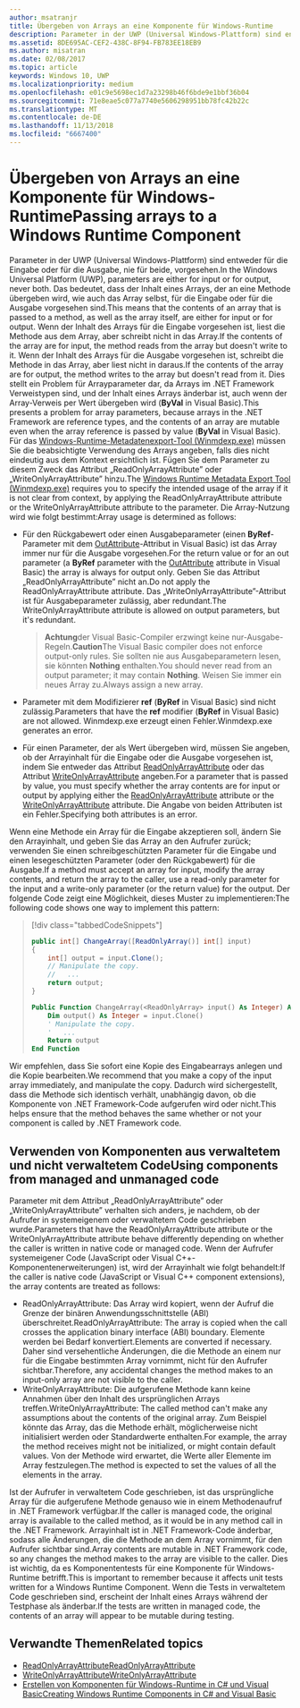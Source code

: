```yaml
---
author: msatranjr
title: Übergeben von Arrays an eine Komponente für Windows-Runtime
description: Parameter in der UWP (Universal Windows-Plattform) sind entweder für die Eingabe oder für die Ausgabe, nie für beide, vorgesehen. Das bedeutet, dass der Inhalt eines Arrays, der an eine Methode übergeben wird, wie auch das Array selbst, für die Eingabe oder für die Ausgabe vorgesehen sind.
ms.assetid: 8DE695AC-CEF2-438C-8F94-FB783EE18EB9
ms.author: misatran
ms.date: 02/08/2017
ms.topic: article
keywords: Windows 10, UWP
ms.localizationpriority: medium
ms.openlocfilehash: e01c9e5698ec1d7a23298b46f6bde9e1bbf36b04
ms.sourcegitcommit: 71e8eae5c077a7740e5606298951bb78fc42b22c
ms.translationtype: MT
ms.contentlocale: de-DE
ms.lasthandoff: 11/13/2018
ms.locfileid: "6667400"
---
```

# <a name="passing-arrays-to-a-windows-runtime-component"></a><span data-ttu-id="92fce-105">Übergeben von Arrays an eine Komponente für Windows-Runtime</span><span class="sxs-lookup"><span data-stu-id="92fce-105">Passing arrays to a Windows Runtime Component</span></span>




<span data-ttu-id="92fce-106">Parameter in der UWP (Universal Windows-Plattform) sind entweder für die Eingabe oder für die Ausgabe, nie für beide, vorgesehen.</span><span class="sxs-lookup"><span data-stu-id="92fce-106">In the Windows Universal Platform (UWP), parameters are either for input or for output, never both.</span></span> <span data-ttu-id="92fce-107">Das bedeutet, dass der Inhalt eines Arrays, der an eine Methode übergeben wird, wie auch das Array selbst, für die Eingabe oder für die Ausgabe vorgesehen sind.</span><span class="sxs-lookup"><span data-stu-id="92fce-107">This means that the contents of an array that is passed to a method, as well as the array itself, are either for input or for output.</span></span> <span data-ttu-id="92fce-108">Wenn der Inhalt des Arrays für die Eingabe vorgesehen ist, liest die Methode aus dem Array, aber schreibt nicht in das Array.</span><span class="sxs-lookup"><span data-stu-id="92fce-108">If the contents of the array are for input, the method reads from the array but doesn't write to it.</span></span> <span data-ttu-id="92fce-109">Wenn der Inhalt des Arrays für die Ausgabe vorgesehen ist, schreibt die Methode in das Array, aber liest nicht in daraus.</span><span class="sxs-lookup"><span data-stu-id="92fce-109">If the contents of the array are for output, the method writes to the array but doesn't read from it.</span></span> <span data-ttu-id="92fce-110">Dies stellt ein Problem für Arrayparameter dar, da Arrays im .NET Framework Verweistypen sind, und der Inhalt eines Arrays änderbar ist, auch wenn der Array-Verweis per Wert übergeben wird (**ByVal** in Visual Basic).</span><span class="sxs-lookup"><span data-stu-id="92fce-110">This presents a problem for array parameters, because arrays in the .NET Framework are reference types, and the contents of an array are mutable even when the array reference is passed by value (**ByVal** in Visual Basic).</span></span> <span data-ttu-id="92fce-111">Für das [Windows-Runtime-Metadatenexport-Tool (Winmdexp.exe)](https://msdn.microsoft.com/library/hh925576.aspx) müssen Sie die beabsichtigte Verwendung des Arrays angeben, falls dies nicht eindeutig aus dem Kontext ersichtlich ist. Fügen Sie dem Parameter zu diesem Zweck das Attribut „ReadOnlyArrayAttribute” oder „WriteOnlyArrayAttribute” hinzu.</span><span class="sxs-lookup"><span data-stu-id="92fce-111">The [Windows Runtime Metadata Export Tool (Winmdexp.exe)](https://msdn.microsoft.com/library/hh925576.aspx) requires you to specify the intended usage of the array if it is not clear from context, by applying the ReadOnlyArrayAttribute attribute or the WriteOnlyArrayAttribute attribute to the parameter.</span></span> <span data-ttu-id="92fce-112">Die Array-Nutzung wird wie folgt bestimmt:</span><span class="sxs-lookup"><span data-stu-id="92fce-112">Array usage is determined as follows:</span></span>

-   <span data-ttu-id="92fce-113">Für den Rückgabewert oder einen Ausgabeparameter (einen **ByRef**-Parameter mit dem [OutAttribute](https://msdn.microsoft.com/library/system.runtime.interopservices.outattribute.aspx)-Attribut in Visual Basic) ist das Array immer nur für die Ausgabe vorgesehen.</span><span class="sxs-lookup"><span data-stu-id="92fce-113">For the return value or for an out parameter (a **ByRef** parameter with the [OutAttribute](https://msdn.microsoft.com/library/system.runtime.interopservices.outattribute.aspx) attribute in Visual Basic) the array is always for output only.</span></span> <span data-ttu-id="92fce-114">Geben Sie das Attribut „ReadOnlyArrayAttribute” nicht an.</span><span class="sxs-lookup"><span data-stu-id="92fce-114">Do not apply the ReadOnlyArrayAttribute attribute.</span></span> <span data-ttu-id="92fce-115">Das „WriteOnlyArrayAttribute”-Attribut ist für Ausgabeparameter zulässig, aber redundant.</span><span class="sxs-lookup"><span data-stu-id="92fce-115">The WriteOnlyArrayAttribute attribute is allowed on output parameters, but it's redundant.</span></span>

    > <span data-ttu-id="92fce-116">**Achtung**der Visual Basic-Compiler erzwingt keine nur-Ausgabe-Regeln.</span><span class="sxs-lookup"><span data-stu-id="92fce-116">**Caution**The Visual Basic compiler does not enforce output-only rules.</span></span> <span data-ttu-id="92fce-117">Sie sollten nie aus Ausgabeparametern lesen, sie könnten **Nothing** enthalten.</span><span class="sxs-lookup"><span data-stu-id="92fce-117">You should never read from an output parameter; it may contain **Nothing**.</span></span> <span data-ttu-id="92fce-118">Weisen Sie immer ein neues Array zu.</span><span class="sxs-lookup"><span data-stu-id="92fce-118">Always assign a new array.</span></span>
 
-   <span data-ttu-id="92fce-119">Parameter mit dem Modifizierer **ref** (**ByRef** in Visual Basic) sind nicht zulässig.</span><span class="sxs-lookup"><span data-stu-id="92fce-119">Parameters that have the **ref** modifier (**ByRef** in Visual Basic) are not allowed.</span></span> <span data-ttu-id="92fce-120">Winmdexp.exe erzeugt einen Fehler.</span><span class="sxs-lookup"><span data-stu-id="92fce-120">Winmdexp.exe generates an error.</span></span>
-   <span data-ttu-id="92fce-121">Für einen Parameter, der als Wert übergeben wird, müssen Sie angeben, ob der Arrayinhalt für die Eingabe oder die Ausgabe vorgesehen ist, indem Sie entweder das Attribut [ReadOnlyArrayAttribute](https://msdn.microsoft.com/library/system.runtime.interopservices.windowsruntime.readonlyarrayattribute.aspx) oder das Attribut [WriteOnlyArrayAttribute](https://msdn.microsoft.com/library/system.runtime.interopservices.windowsruntime.writeonlyarrayattribute.aspx) angeben.</span><span class="sxs-lookup"><span data-stu-id="92fce-121">For a parameter that is passed by value, you must specify whether the array contents are for input or output by applying either the [ReadOnlyArrayAttribute](https://msdn.microsoft.com/library/system.runtime.interopservices.windowsruntime.readonlyarrayattribute.aspx) attribute or the [WriteOnlyArrayAttribute](https://msdn.microsoft.com/library/system.runtime.interopservices.windowsruntime.writeonlyarrayattribute.aspx) attribute.</span></span> <span data-ttu-id="92fce-122">Die Angabe von beiden Attributen ist ein Fehler.</span><span class="sxs-lookup"><span data-stu-id="92fce-122">Specifying both attributes is an error.</span></span>

<span data-ttu-id="92fce-123">Wenn eine Methode ein Array für die Eingabe akzeptieren soll, ändern Sie den Arrayinhalt, und geben Sie das Array an den Aufrufer zurück; verwenden Sie einen schreibgeschützten Parameter für die Eingabe und einen lesegeschützten Parameter (oder den Rückgabewert) für die Ausgabe.</span><span class="sxs-lookup"><span data-stu-id="92fce-123">If a method must accept an array for input, modify the array contents, and return the array to the caller, use a read-only parameter for the input and a write-only parameter (or the return value) for the output.</span></span> <span data-ttu-id="92fce-124">Der folgende Code zeigt eine Möglichkeit, dieses Muster zu implementieren:</span><span class="sxs-lookup"><span data-stu-id="92fce-124">The following code shows one way to implement this pattern:</span></span>

> [!div class="tabbedCodeSnippets"]
> ```csharp
> public int[] ChangeArray([ReadOnlyArray()] int[] input)
> {
>     int[] output = input.Clone();
>     // Manipulate the copy.
>     //   ...
>     return output;
> }
> ```
> ```vb
> Public Function ChangeArray(<ReadOnlyArray> input() As Integer) As Integer()
>     Dim output() As Integer = input.Clone()
>     ' Manipulate the copy.
>     '   ...
>     Return output
> End Function
> ```

<span data-ttu-id="92fce-125">Wir empfehlen, dass Sie sofort eine Kopie des Eingabearrays anlegen und die Kopie bearbeiten.</span><span class="sxs-lookup"><span data-stu-id="92fce-125">We recommend that you make a copy of the input array immediately, and manipulate the copy.</span></span> <span data-ttu-id="92fce-126">Dadurch wird sichergestellt, dass die Methode sich identisch verhält, unabhängig davon, ob die Komponente von .NET Framework-Code aufgerufen wird oder nicht.</span><span class="sxs-lookup"><span data-stu-id="92fce-126">This helps ensure that the method behaves the same whether or not your component is called by .NET Framework code.</span></span>

## <a name="using-components-from-managed-and-unmanaged-code"></a><span data-ttu-id="92fce-127">Verwenden von Komponenten aus verwaltetem und nicht verwaltetem Code</span><span class="sxs-lookup"><span data-stu-id="92fce-127">Using components from managed and unmanaged code</span></span>


<span data-ttu-id="92fce-128">Parameter mit dem Attribut „ReadOnlyArrayAttribute” oder „WriteOnlyArrayAttribute” verhalten sich anders, je nachdem, ob der Aufrufer in systemeigenem oder verwaltetem Code geschrieben wurde.</span><span class="sxs-lookup"><span data-stu-id="92fce-128">Parameters that have the ReadOnlyArrayAttribute attribute or the WriteOnlyArrayAttribute attribute behave differently depending on whether the caller is written in native code or managed code.</span></span> <span data-ttu-id="92fce-129">Wenn der Aufrufer systemeigener Code (JavaScript oder Visual C++-Komponentenerweiterungen) ist, wird der Arrayinhalt wie folgt behandelt:</span><span class="sxs-lookup"><span data-stu-id="92fce-129">If the caller is native code (JavaScript or Visual C++ component extensions), the array contents are treated as follows:</span></span>

-   <span data-ttu-id="92fce-130">ReadOnlyArrayAttribute: Das Array wird kopiert, wenn der Aufruf die Grenze der binären Anwendungsschnittstelle (ABI) überschreitet.</span><span class="sxs-lookup"><span data-stu-id="92fce-130">ReadOnlyArrayAttribute: The array is copied when the call crosses the application binary interface (ABI) boundary.</span></span> <span data-ttu-id="92fce-131">Elemente werden bei Bedarf konvertiert.</span><span class="sxs-lookup"><span data-stu-id="92fce-131">Elements are converted if necessary.</span></span> <span data-ttu-id="92fce-132">Daher sind versehentliche Änderungen, die die Methode an einem nur für die Eingabe bestimmten Array vornimmt, nicht für den Aufrufer sichtbar.</span><span class="sxs-lookup"><span data-stu-id="92fce-132">Therefore, any accidental changes the method makes to an input-only array are not visible to the caller.</span></span>
-   <span data-ttu-id="92fce-133">WriteOnlyArrayAttribute: Die aufgerufene Methode kann keine Annahmen über den Inhalt des ursprünglichen Arrays treffen.</span><span class="sxs-lookup"><span data-stu-id="92fce-133">WriteOnlyArrayAttribute: The called method can't make any assumptions about the contents of the original array.</span></span> <span data-ttu-id="92fce-134">Zum Beispiel könnte das Array, das die Methode erhält, möglicherweise nicht initialisiert werden oder Standardwerte enthalten.</span><span class="sxs-lookup"><span data-stu-id="92fce-134">For example, the array the method receives might not be initialized, or might contain default values.</span></span> <span data-ttu-id="92fce-135">Von der Methode wird erwartet, die Werte aller Elemente im Array festzulegen.</span><span class="sxs-lookup"><span data-stu-id="92fce-135">The method is expected to set the values of all the elements in the array.</span></span>

<span data-ttu-id="92fce-136">Ist der Aufrufer in verwaltetem Code geschrieben, ist das ursprüngliche Array für die aufgerufene Methode genauso wie in einem Methodenaufruf in .NET Framework verfügbar.</span><span class="sxs-lookup"><span data-stu-id="92fce-136">If the caller is managed code, the original array is available to the called method, as it would be in any method call in the .NET Framework.</span></span> <span data-ttu-id="92fce-137">Arrayinhalt ist in .NET Framework-Code änderbar, sodass alle Änderungen, die die Methode an dem Array vornimmt, für den Aufrufer sichtbar sind.</span><span class="sxs-lookup"><span data-stu-id="92fce-137">Array contents are mutable in .NET Framework code, so any changes the method makes to the array are visible to the caller.</span></span> <span data-ttu-id="92fce-138">Dies ist wichtig, da es Komponententests für eine Komponente für Windows-Runtime betrifft.</span><span class="sxs-lookup"><span data-stu-id="92fce-138">This is important to remember because it affects unit tests written for a Windows Runtime Component.</span></span> <span data-ttu-id="92fce-139">Wenn die Tests in verwaltetem Code geschrieben sind, erscheint der Inhalt eines Arrays während der Testphase als änderbar.</span><span class="sxs-lookup"><span data-stu-id="92fce-139">If the tests are written in managed code, the contents of an array will appear to be mutable during testing.</span></span>

## <a name="related-topics"></a><span data-ttu-id="92fce-140">Verwandte Themen</span><span class="sxs-lookup"><span data-stu-id="92fce-140">Related topics</span></span>

* [<span data-ttu-id="92fce-141">ReadOnlyArrayAttribute</span><span class="sxs-lookup"><span data-stu-id="92fce-141">ReadOnlyArrayAttribute</span></span>](https://msdn.microsoft.com/library/system.runtime.interopservices.windowsruntime.readonlyarrayattribute.aspx)
* [<span data-ttu-id="92fce-142">WriteOnlyArrayAttribute</span><span class="sxs-lookup"><span data-stu-id="92fce-142">WriteOnlyArrayAttribute</span></span>](https://msdn.microsoft.com/library/system.runtime.interopservices.windowsruntime.writeonlyarrayattribute.aspx)
* [<span data-ttu-id="92fce-143">Erstellen von Komponenten für Windows-Runtime in C# und Visual Basic</span><span class="sxs-lookup"><span data-stu-id="92fce-143">Creating Windows Runtime Components in C# and Visual Basic</span></span>](creating-windows-runtime-components-in-csharp-and-visual-basic.md)
